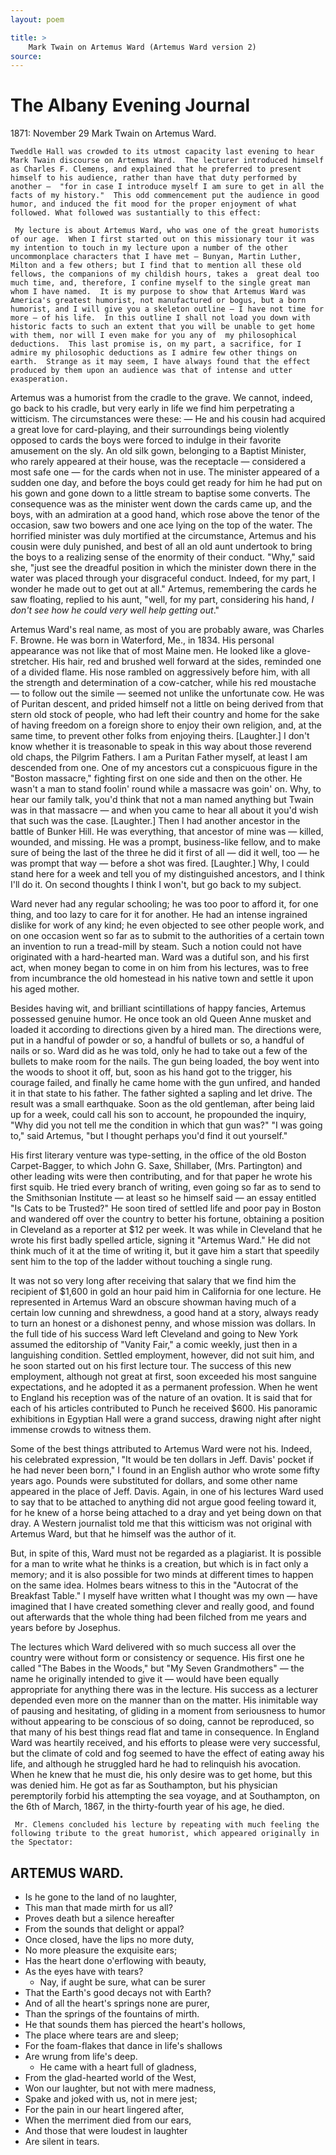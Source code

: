 ```yaml
---
layout: poem

title: >
    Mark Twain on Artemus Ward (Artemus Ward version 2)
source: 
---
```


       
# The Albany Evening Journal
 1871: November 29
 Mark Twain on Artemus Ward.


    Tweddle Hall was crowded to its utmost capacity last evening to hear Mark Twain discourse on Artemus Ward.  The lecturer introduced himself as Charles F. Clemens, and explained that he preferred to present himself to his audience, rather than have that duty performed by another —  "for in case I introduce myself I am sure to get in all the facts of my history."  This odd commencement put the audience in good humor, and induced the fit mood for the proper enjoyment of what followed. What followed was sustantially to this effect:

     My lecture is about Artemus Ward, who was one of the great humorists of our age.  When I first started out on this missionary tour it was my intention to touch in my lecture upon a number of the other uncommonplace characters that I have met — Bunyan, Martin Luther, Milton and a few others; but I find that to mention all these old fellows, the companions of my childish hours, takes a  great deal too much time, and, therefore, I confine myself to the single great man whom I have named.  It is my purpose to show that Artemus Ward was America's greatest humorist, not manufactured or bogus, but a born humorist, and I will give you a skeleton outline — I have not time for more — of his life.  In this outline I shall not load you down with historic facts to such an extent that you will be unable to get home with them, nor will I even make for you any of  my philosophical deductions.  This last promise is, on my part, a sacrifice, for I admire my philosophic deductions as I admire few other things on earth.  Strange as it may seem, I have always found that the effect produced by them upon an audience was that of intense and utter exasperation.

  Artemus was a humorist from the cradle to the grave.  We cannot, indeed, go back to his cradle, but very early in life we find him perpetrating a witticism.  The circumstances were these: — He and his cousin had acquired a great love for card-playing, and their surroundings being violently opposed to cards the boys were forced to indulge in their favorite amusement on the sly.  An old  silk gown, belonging to a Baptist Minister, who rarely appeared at their house, was the receptacle — considered a most safe one — for the cards when not in use.  The minister appeared of a sudden one day, and before the boys could get ready for him he had put on his gown and gone down to a little stream to baptise some converts.  The consequence was as the minister went down the cards came up, and the boys, with an admiration at a good hand, which rose above the tenor of the occasion, saw two bowers and one ace lying on the top of the water.  The horrified minister was  duly mortified at the circumstance, Artemus and his cousin were duly punished, and best of all an old aunt undertook to bring the boys to a realizing sense of the enormity of their conduct.  "Why," said she, "just see the dreadful position in which the minister down there in the water was placed through your disgraceful conduct.  Indeed, for my part, I wonder he made out to get out at all."  Artemus, remembering the cards he saw floating, replied to his aunt, "well, for my part, considering his hand, *I don't see how he could very well help getting out*."

  Artemus Ward's real name, as most of you are probably aware, was Charles F. Browne.  He was born in Waterford, Me., in 1834.  His personal appearance was not like that of most Maine men.  He looked like a glove-stretcher.  His hair, red and brushed well forward at the sides, reminded one of a divided flame.  His nose rambled on aggressively before him, with all the strength and determination of a cow-catcher, while his red moustache — to follow out the simile — seemed not  unlike the unfortunate cow.  He was of Puritan descent, and prided himself not a little on being derived from that stern old stock of people, who had left their country and home for the sake of having freedom on a foreign shore to enjoy their own religion, and, at the same time, to prevent other folks from enjoying theirs.  [Laughter.]  I don't know whether it is treasonable to speak in this way about those reverend old chaps, the Pilgrim Fathers.  I am a Puritan Father myself, at least I am descended from one.  One of my ancestors cut a conspicuous figure in the "Boston massacre," fighting first on one side and then on the other.  He wasn't a man to stand foolin' round while a massacre was goin' on.  Why, to hear our family talk, you'd think that not a man  named anything but Twain was in that massacre — and when you came to hear all about it you'd wish that such was the case.  [Laughter.]  Then I had another ancestor in the battle of Bunker Hill.  He was everything, that ancestor of mine was — killed, wounded, and missing.  He was a prompt, business-like fellow, and to make sure of being the last of the three he did it first of all — did it well, too — he was prompt that way — before a shot was fired.  [Laughter.]  Why, I could stand  here for a week and tell you of my distinguished ancestors, and I think I'll do it.  On second thoughts I think I won't, but go back to my subject.

  Ward never had any regular schooling; he was too poor to afford it, for one thing, and too lazy to care for it for another.  He had an intense ingrained dislike for work of any kind; he even  objected to see other people work, and on one occasion went so far as to submit to the authorities of a certain town an invention to run a tread-mill by steam.  Such a notion could not have originated with a hard-hearted man.  Ward was a dutiful son, and his first act, when money began to come in on him from his lectures, was to free from incumbrance the old homestead in his native town and settle it upon his aged mother.

  Besides having wit, and brilliant scintillations of happy fancies, Artemus possessed genuine humor.  He once took an old Queen Anne musket and loaded it according to directions given by a hired man.  The directions were, put in a handful of powder or so, a handful of bullets or so, a  handful of nails or so.  Ward did as he was told, only he had to take out a few of the bullets to make room for the nails.  The gun being loaded, the boy went into the woods to shoot it off, but, soon as his hand got to the trigger, his courage failed, and finally he came home with the gun unfired, and handed it in that state to his father.  The father sighted a sapling and let drive.  The result was a small earthquake.  Soon as the old gentleman, after being laid up for a week,  could call his son to account, he propounded the inquiry, "Why did you not tell me the condition in which that gun was?"  "I was going to," said Artemus, "but I thought perhaps you'd find it out yourself."

  His first literary venture was type-setting, in the office of the old Boston Carpet-Bagger, to which John G. Saxe, Shillaber, (Mrs. Partington) and other leading wits were then contributing, and for that paper he wrote his first squib.  He tried every branch of writing, even going so far as to  send to the Smithsonian Institute — at least so he himself said — an essay entitled "Is Cats to be Trusted?"  He soon tired of settled life and poor pay in Boston and wandered off over the country to better his fortune, obtaining a position in Cleveland as a reporter at $12 per week.  It  was while in Cleveland that he wrote his first badly spelled article, signing it "Artemus Ward."  He did not think much of it at the time of writing it, but it gave him a start that speedily sent him to the top of the ladder without touching a single rung.

  It was not so very long after receiving that salary that we find him the recipient of $1,600 in gold an hour paid him in California for one lecture.  He represented in Artemus Ward an obscure  showman having much of a certain low cunning and shrewdness, a good hand at a story, always ready to turn an honest or a dishonest penny, and whose mission was dollars.  In the full tide of his success Ward left Cleveland and going to New York assumed the editorship of "Vanity Fair," a comic weekly, just then in a languishing condition.  Settled employment, however, did not suit him, and he soon started out on his first lecture tour.  The success of this new employment, although not  great at first, soon exceeded his most sanguine expectations, and he adopted it as a permanent profession.  When he went to England his reception was of the nature of an ovation.  It is said  that for each of his articles contributed to Punch he received $600.  His panoramic exhibitions in Egyptian Hall were a grand success, drawing night after night immense crowds to witness them.

  Some of the best things attributed to Artemus Ward were not his.  Indeed, his celebrated  expression, "It would be ten dollars in Jeff. Davis' pocket if he had never been born," I found in an English author who wrote some fifty years ago.  Pounds were substituted for dollars, and some other name appeared in the place of Jeff. Davis.  Again, in one of his lectures Ward used to say  that to be attached to anything did not argue good feeling toward it, for he knew of a horse being attached to a dray and yet being down on that dray.  A Western journalist told me that this witticism was not original with Artemus Ward, but that he himself was the author of it.

  But, in spite of this, Ward must not be regarded as a plagiarist.  It is possible for a man to write what he thinks is a creation, but which is in fact only a memory; and it is also possible for  two minds at different times to happen on the same idea.  Holmes bears witness to this in the "Autocrat of the Breakfast Table."  I myself have written what I thought was my own — have imagined that I have created something clever and really good, and found out afterwards that the whole thing had been filched from me years and years before by Josephus.

  The lectures which Ward delivered  with so much success all over the country were without form or consistency or sequence.  His first one he called "The Babes in the Woods," but "My Seven  Grandmothers" — the name he originally intended to give it — would have been equally appropriate for anything there was in the lecture.  His success as a lecturer depended even more on the manner than on the matter.  His inimitable way of pausing and hesitating, of gliding in a moment from seriousness to humor without appearing to be conscious of so doing, cannot be reproduced, so that many of his best things read flat and tame in consequence.  In England Ward was heartily received,  and his efforts to please were very successful, but the climate of cold and fog seemed to have the effect of eating away his life, and although he struggled hard he had to relinquish his avocation.  When he knew that he must die, his only desire was to get home, but this was denied him.  He got as far as Southampton, but his physician peremptorily forbid his attempting the sea voyage, and at Southampton, on the 6th of March, 1867, in the thirty-fourth year of his age, he died.

     Mr. Clemens concluded his lecture by repeating with much feeling the following tribute to the great humorist, which appeared originally in the Spectator:

    
## ARTEMUS WARD.

   - Is he gone to the land of no laughter, 
- This man that made mirth for us all? 
- Proves death but a silence hereafter 
- From the sounds that delight or appal? 
- Once closed, have the lips no more duty, 
- No more pleasure the exquisite ears; 
- Has the heart done o'erflowing with beauty, 
- As the eyes have with tears? 
   - Nay, if aught be sure, what can be surer 
- That the Earth's good decays not with Earth? 
- And of all the heart's springs none are purer, 
- Than the springs of the fountains of mirth. 
- He that sounds them has pierced the heart's hollows, 
- The place where tears are and sleep; 
- For the foam-flakes that dance in life's shallows 
- Are wrung from life's deep. 
   - He came with a heart full of gladness, 
- From the glad-hearted world of the West, 
- Won our laughter, but not with mere madness, 
- Spake and joked with us, not in mere jest; 
- For the pain in our heart lingered after, 
- When the merriment died from our ears, 
- And those that were loudest in laughter 
- Are silent in tears. 
      